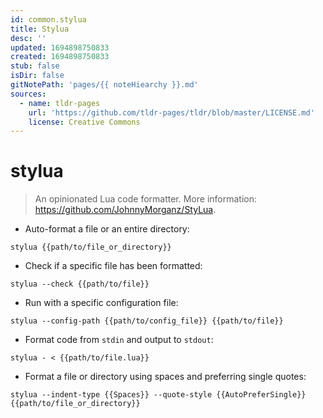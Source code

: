 ```yaml
---
id: common.stylua
title: Stylua
desc: ''
updated: 1694898750833
created: 1694898750833
stub: false
isDir: false
gitNotePath: 'pages/{{ noteHiearchy }}.md'
sources:
  - name: tldr-pages
    url: 'https://github.com/tldr-pages/tldr/blob/master/LICENSE.md'
    license: Creative Commons
---
```

# stylua

> An opinionated Lua code formatter.
> More information: <https://github.com/JohnnyMorganz/StyLua>.

- Auto-format a file or an entire directory:

`stylua {{path/to/file_or_directory}}`

- Check if a specific file has been formatted:

`stylua --check {{path/to/file}}`

- Run with a specific configuration file:

`stylua --config-path {{path/to/config_file}} {{path/to/file}}`

- Format code from `stdin` and output to `stdout`:

`stylua - < {{path/to/file.lua}}`

- Format a file or directory using spaces and preferring single quotes:

`stylua --indent-type {{Spaces}} --quote-style {{AutoPreferSingle}} {{path/to/file_or_directory}}`

